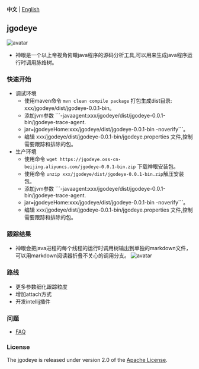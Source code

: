 **中文** | [English](README.md)
## jgodeye
![avatar](https://jgodeye.oss-cn-beijing.aliyuncs.com/jgodeye.png)
- 神眼是一个以上帝视角俯瞰java程序的源码分析工具,可以用来生成java程序运行时调用脉络树。
### 快速开始 
- 调试环境 
  - 使用maven命令 ```mvn clean compile package``` 打包生成dist目录: xxx/jgodeye/dist/jgodeye-0.0.1-bin。
  - 添加jvm参数 ```-javaagent:xxx/jgodeye/dist/jgodeye-0.0.1-bin/jgodeye-trace-agent.
  - jar=jgodeyeHome:xxx/jgodeye/dist/jgodeye-0.0.1-bin -noverify```。
  - 编辑 xxx/jgodeye/dist/jgodeye-0.0.1-bin/jgodeye.properties 文件,控制需要跟踪和排除的包。 
- 生产环境 
  - 使用命令 ```wget https://jgodeye.oss-cn-beijing.aliyuncs.com/jgodeye-0.0.1-bin.zip``` 下载神眼安装包。 
  - 使用命令 ```unzip xxx/jgodeye/dist/jgodeye-0.0.1-bin.zip```解压安装包。 
  - 添加jvm参数 ```-javaagent:xxx/jgodeye/dist/jgodeye-0.0.1-bin/jgodeye-trace-agent.
  - jar=jgodeyeHome:xxx/jgodeye/dist/jgodeye-0.0.1-bin -noverify```。
  - 编辑 xxx/jgodeye/dist/jgodeye-0.0.1-bin/jgodeye.properties 文件,控制需要跟踪和排除的包。
### 跟踪结果 
- 神眼会把java进程的每个线程的运行时调用树输出到单独的markdown文件，可以用markdown阅读器折叠不关心的调用分支。 
  ![avatar](https://jgodeye.oss-cn-beijing.aliyuncs.com/example.jpeg)
### 路线
- 更多参数细化跟踪粒度 
- 增加attach方式 
- 开发intellij插件 
### 问题
- [FAQ](FAQ.md) 
### License
The jgodeye is released under version 2.0 of the [Apache License](https://www.apache.org/licenses/LICENSE-2.0).